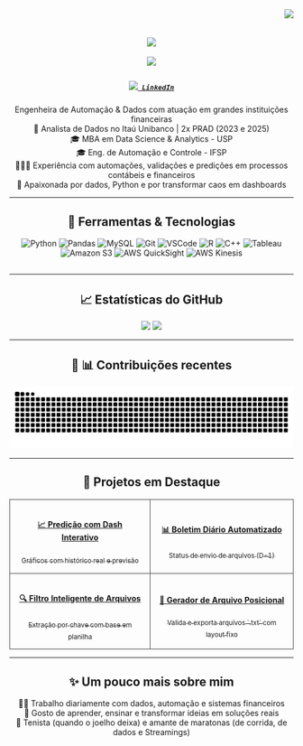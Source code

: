 <img align="right" src="https://visitor-badge.laobi.icu/badge?page_id=gabrielaizidoro.gabrielaizidoro" />

<h1 align="center">
  <a href="https://git.io/typing-svg">
    <img src="https://readme-typing-svg.herokuapp.com?font=Fira+Code&size=30&pause=1200&color=00B8F1&center=true&width=1000&lines=Olá%2C%20eu%20sou%20a%20Gabriela%20👋;Engenheira%20de%20Dados%20%26%20Automação" />
  </a>
  <br>
  <a href="https://git.io/typing-svg">
    <img src="https://readme-typing-svg.herokuapp.com?font=Fira+Code&size=28&pause=1200&color=00B8F1&center=true&width=1000&lines=Data%20Science%20|%20Python%20|%20AWS%20💻;Resolvo%20pepinos%20com%20Python%20🥒" />
  </a>
</h1>

<h5 align="center">
  <code><a href="https://www.linkedin.com/in/gabriela-izidoro-476375147/" title="LinkedIn Profile"><img width="22" src="https://cdn.jsdelivr.net/gh/devicons/devicon/icons/linkedin/linkedin-original.svg"> LinkedIn</a></code>
</h5>

<p align="center">
  Engenheira de Automação & Dados com atuação em grandes instituições financeiras<br>
  🏦 Analista de Dados no Itaú Unibanco | 2x PRAD (2023 e 2025)<br>
  🎓 MBA em Data Science & Analytics - USP<br>
  🎓 Eng. de Automação e Controle - IFSP<br>
  👩🏻‍💻 Experiência com automações, validações e predições em processos contábeis e financeiros<br>
  🤖 Apaixonada por dados, Python e por transformar caos em dashboards<br>
</p>

---

<h2 align="center">🧰 Ferramentas & Tecnologias</h2>

<p align="center">
  <img title="Python" height="40" src="https://cdn.jsdelivr.net/gh/devicons/devicon/icons/python/python-original.svg"/>
  <img title="Pandas" height="40" src="https://cdn.jsdelivr.net/gh/devicons/devicon/icons/pandas/pandas-original.svg"/>
  <img title="MySQL" height="40" src="https://cdn.jsdelivr.net/gh/devicons/devicon/icons/mysql/mysql-original.svg"/>
  <img title="Git" height="40" src="https://cdn.jsdelivr.net/gh/devicons/devicon/icons/git/git-original.svg"/>
  <img title="VSCode" height="40" src="https://cdn.jsdelivr.net/gh/devicons/devicon/icons/vscode/vscode-original.svg"/>
  <img title="R" height="40" src="https://cdn.jsdelivr.net/gh/devicons/devicon/icons/r/r-original.svg"/>
  <img title="C++" height="40" src="https://cdn.jsdelivr.net/gh/devicons/devicon/icons/cplusplus/cplusplus-original.svg"/>
  <img title="Tableau" height="40" src="https://cdn.worldvectorlogo.com/logos/tableau-software.svg"/>
  <img title="Amazon S3" height="40" src="https://cdn.worldvectorlogo.com/logos/amazon-s3.svg"/>
  <img title="AWS QuickSight" height="40" src="https://cdn.worldvectorlogo.com/logos/amazon-quicksight.svg"/>
  <img title="AWS Kinesis" height="40" src="https://cdn.worldvectorlogo.com/logos/aws-kinesis.svg"/>
</p><h2 align="center">

---

<h2 align="center">📈 Estatísticas do GitHub</h2>

<p align="center">
  <img width="45%" src="https://github-readme-stats.vercel.app/api?username=gabrielaizidoro&show_icons=true&theme=tokyonight" />
  <img width="45%" src="https://github-readme-stats.vercel.app/api/top-langs/?username=gabrielaizidoro&layout=compact&theme=tokyonight&include_forks=true" />
</p>

---

<h2 align="center">🐍 📊 Contribuições recentes</h2>

<p align="center">
  <img src="https://github.com/gabrielaizidoro/gabrielaizidoro/raw/output/github-contribution-grid-snake.svg" alt="snake animation"/>
</p>


---
<h2 align="center">🚀 Projetos em Destaque</h2>

<div align="center">
  <table style="border-spacing: 20px;">
    <tr>
      <td align="center" style="border: 1px solid #444; padding: 15px; border-radius: 10px; width: 250px;">
        <a href="https://github.com/gabrielaizidoro/Layout_txt/tree/main/LLM_Previsao">
          <h4>📈 <strong>Predição com Dash Interativo</strong></h4>
        </a>
        <a href="https://github.com/gabrielaizidoro/Layout_txt/tree/main/LLM_Previsao">
          <sub>Gráficos com histórico real e previsão</sub>
        </a>
      </td>
      <td align="center" style="border: 1px solid #444; padding: 15px; border-radius: 10px; width: 250px;">
        <a href="https://github.com/gabrielaizidoro/Layout_txt/tree/main/Envio_Boletim_Automatico">
          <h4>📊 <strong>Boletim Diário Automatizado</strong></h4>
        </a>
        <a href="https://github.com/gabrielaizidoro/Layout_txt/tree/main/Envio_Boletim_Automatico">
          <sub>Status de envio de arquivos (D-1)</sub>
        </a>
      </td>
    </tr>
    <tr>
      <td align="center" style="border: 1px solid #444; padding: 15px; border-radius: 10px; width: 250px;">
        <a href="https://github.com/gabrielaizidoro/Layout_txt/tree/main/Separador%20de%20Chaves%20EMI">
          <h4>🔍 <strong>Filtro Inteligente de Arquivos</strong></h4>
        </a>
        <a href="https://github.com/gabrielaizidoro/Layout_txt/tree/main/Separador%20de%20Chaves%20EMI">
          <sub>Extração por chave com base em planilha</sub>
        </a>
      </td>
      <td align="center" style="border: 1px solid #444; padding: 15px; border-radius: 10px; width: 250px;">
        <a href="https://github.com/gabrielaizidoro/Layout_txt/tree/main/Cria%20EMI">
          <h4>🧾 <strong>Gerador de Arquivo Posicional</strong></h4>
        </a>
        <a href="https://github.com/gabrielaizidoro/Layout_txt/tree/main/Cria%20EMI">
          <sub>Valida e exporta arquivos `.txt` com layout fixo</sub>
        </a>
      </td>
    </tr>
  </table>
</div>


---

<h2 align="center">✨ Um pouco mais sobre mim</h2>

<p align="center">
  👩‍💻 Trabalho diariamente com dados, automação e sistemas financeiros <br>
  🧠 Gosto de aprender, ensinar e transformar ideias em soluções reais <br>
  🎾 Tenista (quando o joelho deixa) e amante de maratonas (de corrida, de dados e Streamings)
</p>
